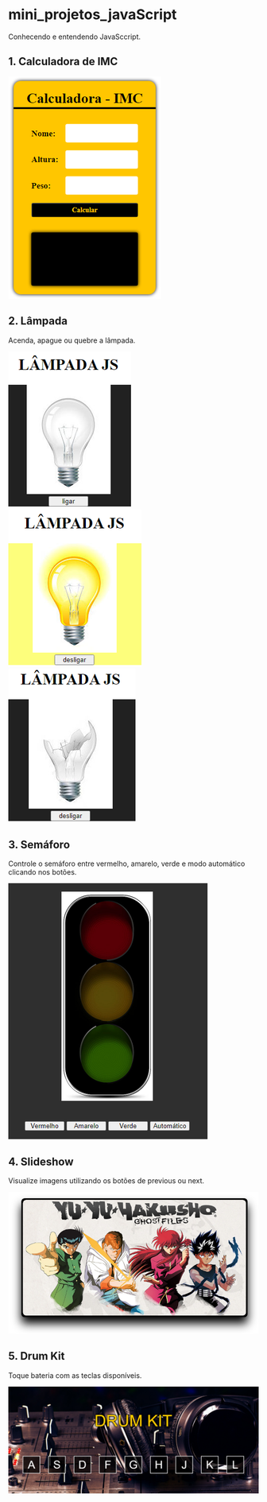 # mini_projetos_javaScript
 Conhecendo e entendendo JavaSccript.

 ## 1. Calculadora de IMC

 ![Calculadora de IMC](001-Calculadora_IMC/img/calculadora_IMC.PNG)

## 2. Lâmpada

Acenda, apague ou quebre a lâmpada.

 ![Lampada apagada](002-Lampada/img/apagado.PNG) ![Lampada ligada](002-Lampada/img/ligado.PNG) ![Lampada quebrada](002-Lampada/img/quebrada.PNG)

## 3. Semáforo

Controle o semáforo entre vermelho, amarelo, verde e modo automático clicando nos botões.

 ![Lampada apagada](003-Semaforo/img/semaforo.PNG) 

## 4. Slideshow

Visualize imagens utilizando os botões de previous ou next.

 ![Slideshow](004-Slideshow/img/slideshow.PNG)

## 5. Drum Kit

Toque bateria com as teclas disponíveis.

 ![Drum Kit](005-DrumKit/img/drumkit.PNG)